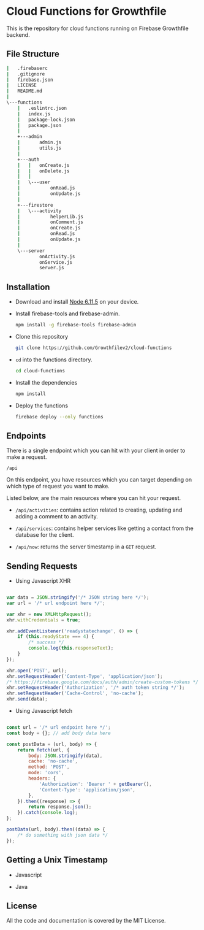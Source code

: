 # Cloud Functions for Growthfile

This is the repository for cloud functions running on Firebase Growthfile backend.

## File Structure

```bash
|   .firebaserc
|   .gitignore
|   firebase.json
|   LICENSE
|   README.md
|
\---functions
    |   .eslintrc.json
    |   index.js
    |   package-lock.json
    |   package.json
    |
    +---admin
    |       admin.js
    |       utils.js
    |
    +---auth
    |   |   onCreate.js
    |   |   onDelete.js
    |   |
    |   \---user
    |           onRead.js
    |           onUpdate.js
    |
    +---firestore
    |   \---activity
    |           helperLib.js
    |           onComment.js
    |           onCreate.js
    |           onRead.js
    |           onUpdate.js
    |
    \---server
            onActivity.js
            onService.js
            server.js
```

## Installation

* Download and install [Node 6.11.5](https://nodejs.org/download/release/v6.11.5/) on your device.

* Install firebase-tools and firebase-admin.

    ```bash
    npm install -g firebase-tools firebase-admin
    ```

* Clone this repository

    ```bash
    git clone https://github.com/Growthfilev2/cloud-functions
    ```

* `cd` into the functions directory.

    ```bash
    cd cloud-functions
    ```

* Install the dependencies

    ```bash
    npm install
    ```

* Deploy the functions

    ```bash
    firebase deploy --only functions
    ```

## Endpoints

There is a single endpoint which you can hit with your client in order to make a request.

```/api```

On this endpoint, you have resources which you can target depending on which type of request you want to make.

Listed below, are the main resources where you can hit your request.

* `/api/activities`: contains action related to creating, updating and adding a comment to an activity.

* `/api/services`: contains helper services like getting a contact from the database for the client.

* `/api/now`: returns the server timestamp in a `GET` request.

## Sending Requests

* Using Javascript XHR

```javascript

var data = JSON.stringify('/* JSON string here */');
var url = '/* url endpoint here */';

var xhr = new XMLHttpRequest();
xhr.withCredentials = true;

xhr.addEventListener('readystatechange', () => {
    if (this.readyState === 4) {
        /* success */
        console.log(this.responseText);
    }
});

xhr.open('POST', url);
xhr.setRequestHeader('Content-Type', 'application/json');
/* https://firebase.google.com/docs/auth/admin/create-custom-tokens */
xhr.setRequestHeader('Authorization', '/* auth token string */');
xhr.setRequestHeader('Cache-Control', 'no-cache');
xhr.send(data);

```

* Using Javascript fetch

```javascript

const url = '/* url endpoint here */';
const body = {}; // add body data here

const postData = (url, body) => {
    return fetch(url, {
        body: JSON.stringify(data),
        cache: 'no-cache',
        method: 'POST',
        mode: 'cors',
        headers: {
            'Authorization': 'Bearer ' + getBearer(),
            'Content-Type': 'application/json',
        },
    }).then((response) => {
        return response.json();
    }).catch(console.log);
};

postData(url, body).then((data) => {
    /* do something with json data */
});

```

## Getting a Unix Timestamp

* Javascript

* Java

## License

All the code and documentation is covered by the MIT License.
